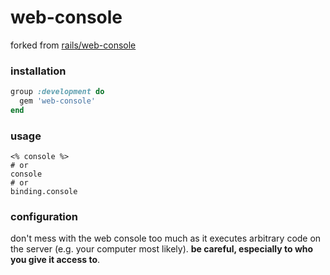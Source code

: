 # web-console

forked from [rails/web-console](https://github.com/rails/web-console)

### installation

```ruby
group :development do
  gem 'web-console'
end
```

### usage

```
<% console %>
# or
console
# or
binding.console
```

### configuration

don't mess with the web console too much as it executes arbitrary code on the server (e.g. your computer most likely). **be careful, especially to who you give it access to**.
